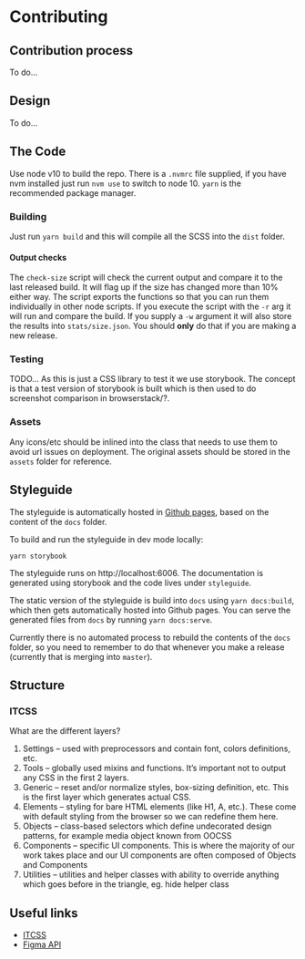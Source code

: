 # Contributing

## Contribution process

To do...

## Design

To do...

## The Code

Use node v10 to build the repo. There is a `.nvmrc` file supplied, if you have nvm installed just run `nvm use` to switch to node 10. `yarn` is the recommended package manager.

### Building

Just run `yarn build` and this will compile all the SCSS into the `dist` folder.

#### Output checks

The `check-size` script will check the current output and compare it to the last released build. It will flag up if the size has changed more than 10% either way. The script exports the functions so that you can run them individually in other node scripts. If you execute the script with the `-r` arg it will run and compare the build. If you supply a `-w` argument it will also store the results into `stats/size.json`. You should **only** do that if you are making a new release.

### Testing

TODO... As this is just a CSS library to test it we use storybook. The concept is that a test version of storybook is built which is then used to do screenshot comparison in browserstack/?.

### Assets

Any icons/etc should be inlined into the class that needs to use them to avoid url issues on deployment. The original assets should  be stored in the `assets` folder for reference.


## Styleguide 

The styleguide is automatically hosted in [Github pages](https://citizensadvice.github.io/design-system-testing/), based on the content of the `docs` folder.

To build and run the styleguide in dev mode locally:

```
yarn storybook
```

The styleguide runs on http://localhost:6006. The documentation is generated using storybook and the code lives under `styleguide`.

The static version of the styleguide is build into `docs` using `yarn docs:build`, which then gets automatically hosted into Github pages. You can serve the generated files from `docs` by running `yarn docs:serve`.

Currently there is no automated process to rebuild the contents of the `docs` folder, so you need to remember to do that whenever you make a release (currently that is merging into `master`).

## Structure



### ITCSS

What are the different layers?

1. Settings – used with preprocessors and contain font, colors definitions, etc.
2. Tools – globally used mixins and functions. It’s important not to output any CSS in the first 2 layers.
3. Generic – reset and/or normalize styles, box-sizing definition, etc. This is the first layer which generates actual CSS.
4. Elements – styling for bare HTML elements (like H1, A, etc.). These come with default styling from the browser so we can redefine them here.
5. Objects – class-based selectors which define undecorated design patterns, for example media object known from OOCSS
6. Components – specific UI components. This is where the majority of our work takes place and our UI components are often composed of Objects and Components
7. Utilities – utilities and helper classes with ability to override anything which goes before in the triangle, eg. hide helper class

## Useful links

-   [ITCSS](https://www.xfive.co/blog/itcss-scalable-maintainable-css-architecture/)
-   [Figma API](https://blog.prototypr.io/design-tokens-with-figma-aef25c42430f)
